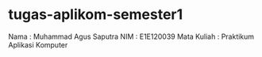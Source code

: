 # tugas-aplikom-semester1
Nama          : Muhammad Agus Saputra
NIM           : E1E120039
Mata Kuliah   : Praktikum Aplikasi Komputer
